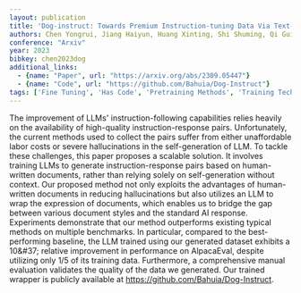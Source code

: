 ```yaml
---
layout: publication
title: 'Dog-instruct: Towards Premium Instruction-tuning Data Via Text-grounded Instruction Wrapping'
authors: Chen Yongrui, Jiang Haiyun, Huang Xinting, Shi Shuming, Qi Guilin
conference: "Arxiv"
year: 2023
bibkey: chen2023dog
additional_links:
  - {name: "Paper", url: "https://arxiv.org/abs/2309.05447"}
  - {name: "Code", url: "https://github.com/Bahuia/Dog-Instruct"}
tags: ['Fine Tuning', 'Has Code', 'Pretraining Methods', 'Training Techniques']
---
```

The improvement of LLMs' instruction-following capabilities relies heavily on the availability of high-quality instruction-response pairs. Unfortunately, the current methods used to collect the pairs suffer from either unaffordable labor costs or severe hallucinations in the self-generation of LLM. To tackle these challenges, this paper proposes a scalable solution. It involves training LLMs to generate instruction-response pairs based on human-written documents, rather than relying solely on self-generation without context. Our proposed method not only exploits the advantages of human-written documents in reducing hallucinations but also utilizes an LLM to wrap the expression of documents, which enables us to bridge the gap between various document styles and the standard AI response. Experiments demonstrate that our method outperforms existing typical methods on multiple benchmarks. In particular, compared to the best-performing baseline, the LLM trained using our generated dataset exhibits a 10\&#37; relative improvement in performance on AlpacaEval, despite utilizing only 1/5 of its training data. Furthermore, a comprehensive manual evaluation validates the quality of the data we generated. Our trained wrapper is publicly available at https://github.com/Bahuia/Dog-Instruct.
